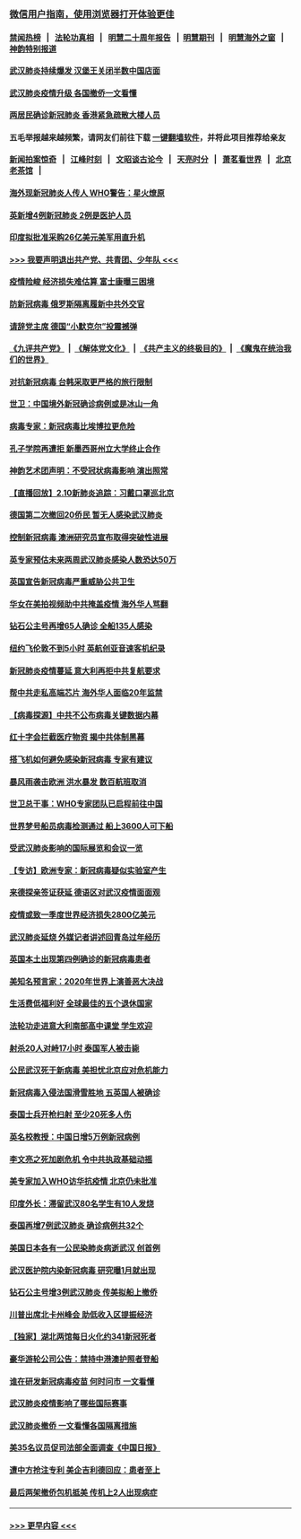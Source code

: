 ### [微信用户指南，使用浏览器打开体验更佳](https://github.com/gfw-breaker/banned-news1/blob/master/indexes/wechat-guide.md?t=0)
#### [禁闻热榜](热点新闻.md?t=0)  &nbsp;&nbsp;|&nbsp;&nbsp; [法轮功真相](https://github.com/gfw-breaker/truth/blob/master/README.md?t=0) &nbsp;&nbsp;|&nbsp;&nbsp; [明慧二十周年报告](https://github.com/gfw-breaker/mh-reports/blob/master/README.md?t=0) &nbsp;&nbsp;|&nbsp;&nbsp;[明慧期刊](https://github.com/gfw-breaker/mh-qikan) &nbsp;&nbsp;|&nbsp;&nbsp; [明慧海外之窗](https://github.com/gfw-breaker/mh-news/blob/master/README.md?t=0) &nbsp;&nbsp;|&nbsp;&nbsp; [神韵特别报道](https://github.com/gfw-breaker/mh-news/blob/master/shenyun.md?t=0)
#### [武汉肺炎持续爆发 汉堡王关闭半数中国店面](../pages/nsc418/n11859365.md?t=02110633) 
#### [武汉肺炎疫情升级 各国撤侨一文看懂](../pages/nsc418/n11859313.md?t=02110633) 
#### [两居民确诊新冠肺炎 香港紧急疏散大楼人员](../pages/nsc418/n11859332.md?t=02110633) 
#### 五毛举报越来越频繁，请网友们前往下载 [一键翻墙软件](https://github.com/gfw-breaker/ssr-accounts)，并将此项目推荐给亲友
#### [新闻拍案惊奇](https://github.com/gfw-breaker/banned-news1/blob/master/pages/link4.md) &nbsp;&nbsp;|&nbsp;&nbsp; [江峰时刻](https://github.com/gfw-breaker/banned-news1/blob/master/pages/link4.md) &nbsp;&nbsp;|&nbsp;&nbsp; [文昭谈古论今](https://github.com/gfw-breaker/banned-news1/blob/master/pages/link4.md) &nbsp;&nbsp;|&nbsp;&nbsp; [天亮时分](https://github.com/gfw-breaker/banned-news1/blob/master/pages/link4.md) &nbsp;&nbsp;|&nbsp;&nbsp; [萧茗看世界](https://github.com/gfw-breaker/banned-news1/blob/master/pages/link4.md) &nbsp;&nbsp;|&nbsp;&nbsp; [北京老茶馆](https://github.com/gfw-breaker/banned-news1/blob/master/pages/link4.md) &nbsp;&nbsp;|&nbsp;&nbsp; 
#### [海外现新冠肺炎人传人 WHO警告：星火燎原](../pages/nsc418/n11859252.md?t=02110633) 
#### [英新增4例新冠肺炎 2例是医护人员](../pages/nsc418/n11856625.md?t=02110633) 
#### [印度拟批准采购26亿美元美军用直升机](../pages/nsc418/n11859143.md?t=02110633) 
#### [>>> 我要声明退出共产党、共青团、少年队 <<<](https://github.com/begood0513/goodnews/blob/master/quit/letter.md) 
#### [疫情险峻 经济损失难估算 富士康曝三困境](../pages/nsc418/n11859120.md?t=02110633) 
#### [防新冠病毒 俄罗斯隔离履新中共外交官](../pages/nsc418/n11859079.md?t=02110633) 
#### [请辞党主席 德国“小默克尔”投震撼弹](../pages/nsc418/n11858583.md?t=02110633) 
#### [《九评共产党》](https://github.com/begood0513/9ping.md/blob/master/README.md) &nbsp;|&nbsp; [《解体党文化》](../../../../jtdwh.md/blob/master/README.md)  &nbsp;|&nbsp; [《共产主义的终极目的》](../../../../gczydzjmd.md/blob/master/README.md) &nbsp;|&nbsp; [《魔鬼在统治我们的世界》](../../../../mgztzwmdsj.md/blob/master/README.md) 
#### [对抗新冠病毒 台韩采取更严格的旅行限制](../pages/nsc418/n11858936.md?t=02110633) 
#### [世卫：中国境外新冠确诊病例或是冰山一角](../pages/nsc418/n11858781.md?t=02110633) 
#### [病毒专家：新冠病毒比埃博拉更危险](../pages/nsc418/n11858572.md?t=02110633) 
#### [孔子学院再遭拒 新墨西哥州立大学终止合作](../pages/nsc418/n11858661.md?t=02110633) 
#### [神韵艺术团声明：不受冠状病毒影响 演出照常](../pages/nsc418/n11858801.md?t=02110633) 
#### [【直播回放】2.10新肺炎追踪：习戴口罩巡北京](../pages/nsc418/n11858548.md?t=02110633) 
#### [德国第二次撤回20侨民 暂无人感染武汉肺炎](../pages/nsc418/n11858633.md?t=02110633) 
#### [控制新冠病毒 澳洲研究员宣布取得突破性进展](../pages/nsc418/n11858505.md?t=02110633) 
#### [英专家预估未来两周武汉肺炎感染人数恐达50万](../pages/nsc418/n11857886.md?t=02110633) 
#### [英国宣告新冠病毒严重威胁公共卫生](../pages/nsc418/n11858285.md?t=02110633) 
#### [华女在美拍视频助中共掩盖疫情 海外华人骂翻](../pages/nsc418/n11857407.md?t=02110633) 
#### [钻石公主号再增65人确诊 全船135人感染](../pages/nsc418/n11857366.md?t=02110633) 
#### [纽约飞伦敦不到5小时 英航创亚音速客机纪录](../pages/nsc418/n11857405.md?t=02110633) 
#### [新冠肺炎疫情蔓延 意大利再拒中共复航要求](../pages/nsc418/n11857200.md?t=02110633) 
#### [帮中共走私高端芯片 海外华人面临20年监禁](../pages/nsc418/n11855016.md?t=02110633) 
#### [【病毒探源】中共不公布病毒关键数据内幕](../pages/nsc418/n11856584.md?t=02110633) 
#### [红十字会拦截医疗物资 揭中共体制黑幕](../pages/nsc418/n11856750.md?t=02110633) 
#### [搭飞机如何避免感染新冠病毒 专家有建议](../pages/nsc418/n11853427.md?t=02110633) 
#### [暴风雨袭击欧洲 洪水暴发 数百航班取消](../pages/nsc418/n11856453.md?t=02110633) 
#### [世卫总干事：WHO专家团队已启程前往中国](../pages/nsc418/n11856612.md?t=02110633) 
#### [世界梦号船员病毒检测通过 船上3600人可下船](../pages/nsc418/n11856520.md?t=02110633) 
#### [受武汉肺炎影响的国际展览和会议一览](../pages/nsc418/n11856420.md?t=02110633) 
#### [【专访】欧洲专家：新冠病毒疑似实验室产生](../pages/nsc418/n11856378.md?t=02110633) 
#### [来德探亲签证获延 德语区对武汉疫情面面观](../pages/nsc418/n11856283.md?t=02110633) 
#### [疫情或致一季度世界经济损失2800亿美元](../pages/nsc418/n11855639.md?t=02110633) 
#### [武汉肺炎延烧 外媒记者讲述回青岛过年经历](../pages/nsc418/n11856159.md?t=02110633) 
#### [英国本土出现第四例确诊的新冠病毒患者](../pages/nsc418/n11855930.md?t=02110633) 
#### [美知名预言家：2020年世界上演善恶大决战](../pages/nsc418/n11855418.md?t=02110633) 
#### [生活费低福利好 全球最佳的五个退休国家](../pages/nsc418/n11848347.md?t=02110633) 
#### [法轮功走进意大利南部高中课堂 学生欢迎](../pages/nsc418/n11853859.md?t=02110633) 
#### [射杀20人对峙17小时 泰国军人被击毙](../pages/nsc418/n11854869.md?t=02110633) 
#### [公民武汉死于新病毒 美担忧北京应对危机能力](../pages/nsc418/n11854331.md?t=02110633) 
#### [新冠病毒入侵法国滑雪胜地 五英国人被确诊](../pages/nsc418/n11854307.md?t=02110633) 
#### [泰国士兵开枪扫射 至少20死多人伤](../pages/nsc418/n11854276.md?t=02110633) 
#### [英名校教授：中国日增5万例新冠病例](../pages/nsc418/n11854174.md?t=02110633) 
#### [李文亮之死加剧危机 令中共执政基础动摇](../pages/nsc418/n11854003.md?t=02110633) 
#### [美专家加入WHO访华抗疫情 北京仍未批准](../pages/nsc418/n11854043.md?t=02110633) 
#### [印度外长：滞留武汉80名学生有10人发烧](../pages/nsc418/n11853821.md?t=02110633) 
#### [泰国再增7例武汉肺炎 确诊病例共32个](../pages/nsc418/n11853808.md?t=02110633) 
#### [美国日本各有一公民染肺炎病逝武汉 创首例](../pages/nsc418/n11853509.md?t=02110633) 
#### [武汉医护院内染新冠病毒 研究曝1月就出现](../pages/nsc418/n11852928.md?t=02110633) 
#### [钻石公主号增3例武汉肺炎 传美拟船上撤侨](../pages/nsc418/n11853240.md?t=02110633) 
#### [川普出席北卡州峰会 助低收入区提振经济](../pages/nsc418/n11853232.md?t=02110633) 
#### [【独家】湖北两馆每日火化约341新冠死者](../pages/nsc418/n11845444.md?t=02110633) 
#### [豪华游轮公司公告：禁持中港澳护照者登船](../pages/nsc418/n11852761.md?t=02110633) 
#### [谁在研发新冠病毒疫苗 何时问市 一文看懂](../pages/nsc418/n11852840.md?t=02110633) 
#### [武汉肺炎疫情影响了哪些国际赛事](../pages/nsc418/n11852441.md?t=02110633) 
#### [武汉肺炎撤侨 一文看懂各国隔离措施](../pages/nsc418/n11844216.md?t=02110633) 
#### [美35名议员促司法部全面调查《中国日报》](../pages/nsc418/n11852435.md?t=02110633) 
#### [遭中方抢注专利 美企吉利德回应：患者至上](../pages/nsc418/n11852037.md?t=02110633) 
#### [最后两架撤侨包机抵美 传机上2人出现病症](../pages/nsc418/n11852173.md?t=02110633) 

----
#### [ >>> 更早内容 <<< ](../indexes/nsc418-earlier.md)
